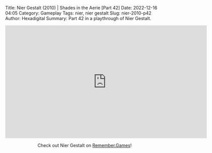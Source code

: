 Title: Nier Gestalt (2010) | Shades in the Aerie [Part 42]
Date: 2022-12-16 04:05
Category: Gameplay
Tags: nier,  nier gestalt
Slug: nier-2010-p42
Author: Hexadigital
Summary: Part 42 in a playthrough of Nier Gestalt.

<center><iframe src="https://www.youtube.com/embed/v9DXvD6Ml6s?feature=oembed" allow="accelerometer; autoplay; encrypted-media; gyroscope; picture-in-picture" width="640" height="360" frameborder="0"></iframe>

Check out Nier Gestalt on [Remember.Games](https://remember.games/game/2307/nier/)!</center>